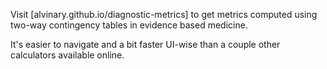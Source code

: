 Visit [alvinary.github.io/diagnostic-metrics] to get metrics computed using two-way contingency tables in evidence based medicine.

It's easier to navigate and a bit faster UI-wise than a couple other calculators available online.
